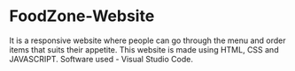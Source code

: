 # FoodZone-Website
It is a responsive website where people can go through the menu and order items that suits their appetite.  This website is made using HTML, CSS and JAVASCRIPT. Software used - Visual Studio Code.
